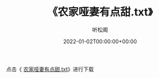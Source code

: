 ﻿---
title:  《农家哑妻有点甜.txt》
date:   2022-01-02T00:00:00+00:00
author: 听松阁
layout: post
permalink: /农家哑妻有点甜/
categories: 小说
tags: [小说]
---

点击《 [农家哑妻有点甜.txt](http://img.660000.xyz/bookstukust/book/bntxt/10/农家哑妻有点甜.txt)》进行下载